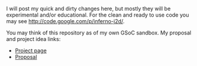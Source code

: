 I will post my quick and dirty changes here, but mostly they will be experimental and/or educational. For the clean and ready to use code you may see http://code.google.com/p/inferno-j2d/.

You may think of this repository as of my own GSoC sandbox. My proposal and project idea links:
  * [Project page](http://www.google-melange.com/gsoc/project/google/gsoc2013/kabbi/57001)
  * [Proposal](http://www.google-melange.com/gsoc/proposal/review/google/gsoc2013/kabbi/38001)